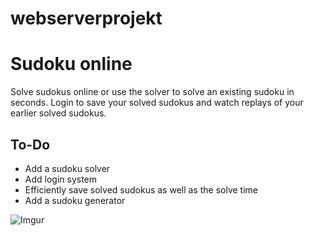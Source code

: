 # webserverprojekt

# Sudoku online

Solve sudokus online or use the solver to solve an existing sudoku in seconds. Login to save your solved sudokus and watch replays of your earlier solved sudokus.

## To-Do

* Add a sudoku solver
* Add login system
* Efficiently save solved sudokus as well as the solve time
* Add a sudoku generator

![Imgur](https://i.imgur.com/ijquPLR.jpg)
